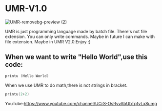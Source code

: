 # UMR-V1.0
![UMR-removebg-preview (2)](https://user-images.githubusercontent.com/55983768/188314683-e58836c9-28c8-418a-a227-ce050f0f496f.png)

UMR is just programming language made by batch file. There's not file extension. You can only write commands. Maybe in future I can make with file extension. Maybe in UMR V2.0.Enjoy :)

## When we want to write "Hello World",use this code:
```c++
printu (Hello World)
```
When we use UMR to do math,there is not strings in bracket.
```c++
printu(2+2)
```
YouTube:https://www.youtube.com/channel/UCrS-OsRyvAbUbTpfvLx8umg
